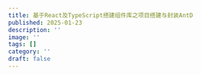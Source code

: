 ```yaml
---
title: 基于React及TypeScript搭建组件库之项目搭建与封装AntD
published: 2025-01-23
description: ''
image: ''
tags: []
category: ''
draft: false 
---
```

